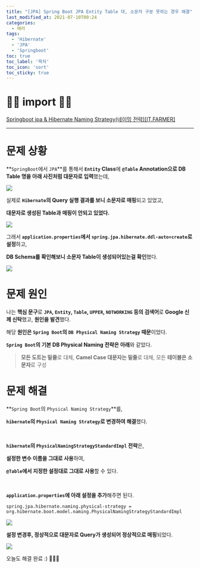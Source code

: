 ```yaml
---
title: "[JPA] Spring Boot JPA Entity Table 대, 소문자 구분 못하는 경우 해결"
last_modified_at: 2021-07-10T00:24
categories: 
  - 에러
tags: 
  - 'Hibernate' 
  - 'JPA' 
  - 'Springboot'
toc: true
toc_label: '목차'
toc_icon: 'sort'
toc_sticky: true
---
```


# 🙆‍♂️ import 🙇‍♂️

[Springboot jpa & Hibernate Naming Strategy(네이밍 전략)[IT.FARMER]](https://mycup.tistory.com/237)


---

# 문제 상황

**`SpringBoot`에서 `JPA`**를 통해서 **`Entity` Class**에 **`@Table` Annotation으로 DB Table 명을 아래 사진처럼 대문자로 입력**했는데,

![](https://images.velog.io/images/gillog/post/b6ae3e8a-4219-475c-a1c9-3169108fd44a/image.png)

실제로 **`Hibernate`의 Query 실행 결과를 보니 소문자로 매핑**되고 있었고,

**대문자로 생성된 Table과 매핑이 안되고 있었다.**


![](https://images.velog.io/images/gillog/post/79ff9347-8c4c-4eb5-8c15-e09cfa75a493/image.png)

그래서 **`application.properties`에서 `spring.jpa.hibernate.ddl-auto=create`로 설정**하고,

**DB Schema를 확인해보니 소문자 Table이 생성되어있는걸 확인**했다.

![](https://images.velog.io/images/gillog/post/26ac605f-9d60-4c57-aaf9-16b514b00e1c/image.png)

# 문제 원인

나는 **핵심 문구**로 **`JPA`, `Entity`, `Table`, `UPPER`, `NOTWORKING` 등의 검색어**로 **Google 신께 신탁**했고, **원인을 발견**했다.

해당 **원인은 `Spring Boot`의 `DB Physical Naming Strategy` 때문**이었다.

**`Spring Boot`의 기본 DB Physical Naming 전략은 아래**와 같았다.

> **모든 도트는 밑줄**로 대체, **Camel Case 대문자는 밑줄**로 대체, 모든 **테이블은 소문자**로 구성

# 문제 해결

**`Spring Boot`의 `Physical Naming Strategy`**를,

**`hibernate`의 `Physical Naming Strategy`로 변경하여 해결**했다.

<br>

**`hibernate`의 `PhysicalNamingStrategyStandardImpl` 전략**은,

**설정한 변수 이름을 그대로 사용**하여, 

**`@Table`에서 지정한 설정대로 그대로 사용**할 수 있다.

<br>

**`application.properties`에 아래 설정을 추가**해주면 된다.

```
spring.jpa.hibernate.naming.physical-strategy = org.hibernate.boot.model.naming.PhysicalNamingStrategyStandardImpl
```

![](https://images.velog.io/images/gillog/post/1675bf3e-cddc-4c35-b1c3-a49c962189d3/image.png)


**설정 변경후, 정상적으로 대문자로 Query가 생성되어 정상적으로 매핑**되었다.

![](https://images.velog.io/images/gillog/post/188b0000-144d-4993-82fc-8aa8a2034bff/image.png)


오늘도 해결 완료 :)   🙆🏻‍♂️